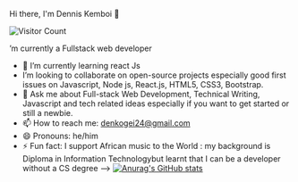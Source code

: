 Hi there, I'm Dennis Kemboi 🤝



  ![Visitor Count](https://profile-counter.glitch.me/{Developer-Dennis}/count.svg)

’m currently a Fullstack web  developer 
- 🌱 I’m currently learning react Js
- I’m looking to collaborate on open-source projects especially good first issues on Javascript, Node js, React.js, HTML5, CSS3, Bootstrap.
- 💬 Ask me about Full-stack Web Development, Technical Writing, Javascript and tech related ideas especially if you want to get started or still a newbie.
- 📫 How to reach me: denkogei24@gmail.com
- 😄 Pronouns: he/him
- ⚡ Fun fact: I support African music to the World : my background is Diploma in Information Technologybut learnt that I can be a developer without a CS degree
-->
[![Anurag's GitHub stats](https://github-readme-stats.vercel.app/api?username=Developer-Dennis)](https://github.com/anuraghazra/github-readme-stats)


